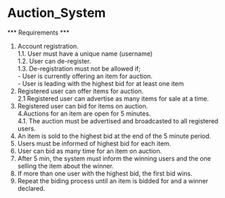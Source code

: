 # Auction_System

*** Requirements ***  <br/>
1. Account registration. <br/>
	1.1. User must have a unique name (username) <br/>
	1.2. User can de-register. <br/>
	1.3. De-registration must not be allowed if; <br/>
		- User is currently offering an item for auction. <br/>
		- User is leading with the highest bid for at least one item <br/>
2. Registered user can offer items for auction. <br/>
	2.1 Registered user can advertise as many items for sale at a time. <br/>
3. Registered user can bid for items on auction. <br/>
4.Auctions for an item are open for 5 minutes. <br/>
	4.1. The auction must be advertised and broadcasted to all registered users. <br/>
5. An item is sold to the highest bid at the end of the 5 minute period. <br/>
6. Users must be informed of highest bid for each item. <br/>
7. User can bid as many time for an item on auction. <br/>
8. After 5 min, the system must inform the winning users and the one selling the item about the winner. <br/>
9. If more than one user with the highest bid, the first bid wins. <br/>
10. Repeat the biding process until an item is bidded for and a winner declared. <br/>

